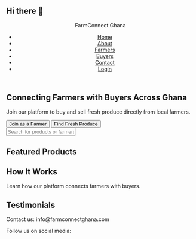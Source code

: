 ## Hi there 👋
<!DOCTYPE html>
<html lang="en">
<head>
    <meta charset="UTF-8">
    <meta name="viewport" content="width=device-width, initial-scale=1.0">
    <title>FarmConnect Ghana</title>
    <link rel="stylesheet" href="styles.css">
</head>
<body>
    <header>
        <nav>
            <div class="logo">FarmConnect Ghana</div>
            <ul>
                <li><a href="#home">Home</a></li>
                <li><a href="#about">About</a></li>
                <li><a href="#farmers">Farmers</a></li>
                <li><a href="#buyers">Buyers</a></li>
                <li><a href="#contact">Contact</a></li>
                <li><a href="#login">Login</a></li>
            </ul>
        </nav>
    </header>
    <section id="hero">
        <h1>Connecting Farmers with Buyers Across Ghana</h1>
        <p>Join our platform to buy and sell fresh produce directly from local farmers.</p>
        <button>Join as a Farmer</button>
        <button>Find Fresh Produce</button>
    </section>
    <section id="search">
        <input type="text" placeholder="Search for products or farmers...">
    </section>
    <section id="featured-products">
        <h2>Featured Products</h2>
        <!-- Product listings will go here -->
    </section>
    <section id="how-it-works">
        <h2>How It Works</h2>
        <p>Learn how our platform connects farmers with buyers.</p>
    </section>
    <section id="testimonials">
        <h2>Testimonials</h2>
        <!-- Testimonials will go here -->
    </section>
    <footer>
        <p>Contact us: info@farmconnectghana.com</p>
        <p>Follow us on social media:</p>
        <!-- Social media links will go here -->
    </footer>
</body>
</html>

<!--
body {
    font-family: Arial, sans-serif;
    margin: 0;
    padding: 0;
    box-sizing: border-box;
}

header {
    background-color: #4CAF50;
    color: white;
    padding: 10px 0;
    text-align: center;
}

nav ul {
    list-style-type: none;
    margin: 0;
    padding: 0;
    overflow: hidden;
    display: flex;
    justify-content: center;
}

nav ul li {
    display: inline;
    margin: 0 15px;
}

nav ul li a {
    color: white;
    text-decoration: none;
    font-weight: bold;
}

#hero {
    background-image: url('hero-image.jpg');
    background-size: cover;
    text-align: center;
    padding: 100px 0;
    color: white;
}

#hero h1 {
    font-size: 2.5em;
}

#hero p {
    font-size: 1.2em;
}

#search {
    text-align: center;
    padding: 20px;
}

#search input {
    width: 80%;
    padding: 10px;
    font-size: 1em;
}

#featured-products, #how-it-works, #testimonials {
    padding: 50px 20px;
    text-align: center;
}

#featured-products h2, #how-it-works h2, #testimonials h2 {
    font-size: 2em;
    margin-bottom: 20px;
}

footer {
    background-color: #333;
    color: white;
    padding: 20px 0;
    text-align: center;
}

footer p {
    margin: 5px 0;
}
<?php
if ($_SERVER["REQUEST_METHOD"] == "POST") {
    $name = htmlspecialchars($_POST['name']);
    $email = htmlspecialchars($_POST['email']);
    $message = htmlspecialchars($_POST['message']);

    $to = "info@farmconnectghana.com";
    $subject = "New Contact Form Submission";
    $body = "Name: $name\nEmail: $email\n\nMessage:\n$message";

    if (mail($to, $subject, $body)) {
        echo "Thank you for your message!";
    } else {
        echo "Sorry, something went wrong. Please try again.";
    }
}
?>

**Farmershulb/Farmershulb** is a ✨ _special_ ✨ repository because its `README.md` (this file) appears on your GitHub profile.

Here are some ideas to get you started:

- 🔭 I’m currently working on ...
- 🌱 I’m currently learning ...
- 👯 I’m looking to collaborate on ...
- 🤔 I’m looking for help with ...
- 💬 Ask me about ...
- 📫 How to reach me: ...
- 😄 Pronouns: ...
- ⚡ Fun fact: ...
-->

